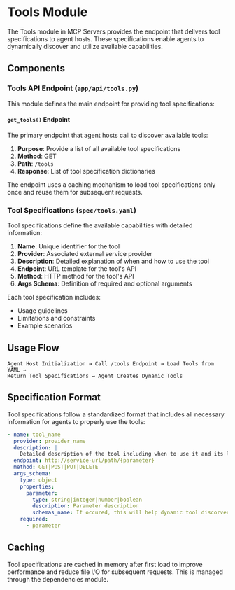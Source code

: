 # Tools Module

The Tools module in MCP Servers provides the endpoint that delivers tool specifications to agent hosts. These specifications enable agents to dynamically discover and utilize available capabilities.

## Components

### Tools API Endpoint (`app/api/tools.py`)

This module defines the main endpoint for providing tool specifications:

#### `get_tools()` Endpoint

The primary endpoint that agent hosts call to discover available tools:

1. **Purpose**: Provide a list of all available tool specifications
2. **Method**: GET
3. **Path**: `/tools`
4. **Response**: List of tool specification dictionaries

The endpoint uses a caching mechanism to load tool specifications only once and reuse them for subsequent requests.

### Tool Specifications (`spec/tools.yaml`)

Tool specifications define the available capabilities with detailed information:

1. **Name**: Unique identifier for the tool
2. **Provider**: Associated external service provider
3. **Description**: Detailed explanation of when and how to use the tool
4. **Endpoint**: URL template for the tool's API
5. **Method**: HTTP method for the tool's API
6. **Args Schema**: Definition of required and optional arguments

Each tool specification includes:
- Usage guidelines
- Limitations and constraints
- Example scenarios

## Usage Flow

```
Agent Host Initialization → Call /tools Endpoint → Load Tools from YAML → 
Return Tool Specifications → Agent Creates Dynamic Tools
```

## Specification Format

Tool specifications follow a standardized format that includes all necessary information for agents to properly use the tools:

```yaml
- name: tool_name
  provider: provider_name
  description: |
    Detailed description of the tool including when to use it and its limitations
  endpoint: http://service-url/path/{parameter}
  method: GET|POST|PUT|DELETE
  args_schema:
    type: object
    properties:
      parameter:
        type: string|integer|number|boolean
        description: Parameter description
        schemas_name: If occured, this will help dynamic tool discorvery exact schemas of a parameter.
    required:
      - parameter
```

## Caching

Tool specifications are cached in memory after first load to improve performance and reduce file I/O for subsequent requests. This is managed through the dependencies module.